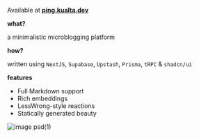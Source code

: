 Available at **[ping.kualta.dev](https://ping.kualta.dev)**

**what?**

a minimalistic microblogging platform

**how?**

written using `NextJS`, `Supabase`, `Upstash`, `Prisma`, `tRPC` & `shadcn/ui` 

**features**
- Full Markdown support
- Rich embeddings
- LessWrong-style reactions
- Statically generated beauty

![image psd(1)](https://github.com/kualta/ping/assets/72769566/fe22cb59-0442-4d4f-8af4-5709c2ce91d2)
